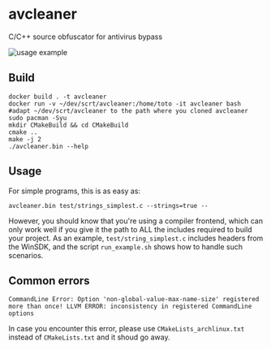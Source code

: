 # avcleaner
C/C++ source obfuscator for antivirus bypass

![usage example](https://blog.scrt.ch/wp-content/uploads/2020/06/Screenshot-2020-06-18-at-17.50.54-1.png)

## Build

```
docker build . -t avcleaner
docker run -v ~/dev/scrt/avcleaner:/home/toto -it avcleaner bash #adapt ~/dev/scrt/avcleaner to the path where you cloned avcleaner
sudo pacman -Syu
mkdir CMakeBuild && cd CMakeBuild
cmake ..
make -j 2
./avcleaner.bin --help
```

## Usage

For simple programs, this is as easy as:

```
avcleaner.bin test/strings_simplest.c --strings=true --
```

However, you should know that you're using a compiler frontend, which can only work well if you give it the path to ALL the includes required to build your project. As an example, `test/string_simplest.c` includes headers from the WinSDK, and the script `run_example.sh` shows how to handle such scenarios.

## Common errors

```
CommandLine Error: Option 'non-global-value-max-name-size' registered more than once! LLVM ERROR: inconsistency in registered CommandLine options
```

In case you encounter this error, please use `CMakeLists_archlinux.txt` instead of `CMakeLists.txt` and it shoud go away. 
